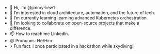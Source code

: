 - 👋 Hi, I’m @jimmy-liew1
- 👀 I’m interested in cloud architecture, automation, and the future of tech.
- 🌱 I’m currently learning learning advanced Kubernetes orchestration.
- 💞️ I’m looking to collaborate on open-source projects that make a difference.
- 📫 How to reach me LinkedIn.
- 😄 Pronouns: He/Him
- ⚡ Fun fact: I once participated in a hackathon while skydiving!

<!---
jimmy-liew1/jimmy-liew1 is a ✨ special ✨ repository because its `README.md` (this file) appears on your GitHub profile.
You can click the Preview link to take a look at your changes.
--->
